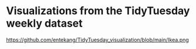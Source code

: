 # Visualizations from the TidyTuesday weekly dataset

https://github.com/entekang/TidyTuesday_visualization/blob/main/Ikea.png
